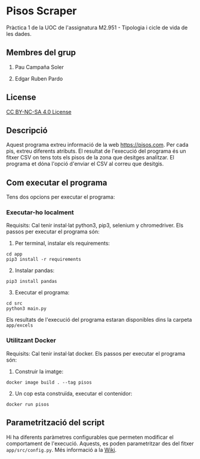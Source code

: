 # Pisos Scraper
Pràctica 1 de la UOC de l'assignatura M2.951 - Tipologia i cicle de vida de les dades.

## Membres del grup
1. Pau Campaña Soler

2. Edgar Ruben Pardo

## License

[CC BY-NC-SA 4.0 License](https://github.com/paucampana/pisosScrapper/blob/master/LICENSE)

## Descripció
Aquest programa extreu informació de la web https://pisos.com. Per cada pis, extreu diferents atributs. El resultat de l'execució del programa és un fitxer CSV on tens tots els pisos de la zona que desitges analitzar. El programa et dóna l'opció d'enviar el CSV al correu que desitgis.

## Com executar el programa
Tens dos opcions per executar el programa: 
### Executar-ho localment
Requisits: Cal tenir instal·lat python3, pip3, selenium y chromedriver.
Els passos per executar el programa són:
1. Per terminal, instalar els requirements: 
```
cd app
pip3 install -r requirements
```
2. Instalar pandas:
```
pip3 install pandas
```
3. Executar el programa:
```
cd src
python3 main.py
```

Els resultats de l'execució del programa estaran disponibles dins la carpeta `app/excels`

### Utilitzant Docker
Requisits: Cal tenir instal·lat docker.
Els passos per executar el programa són:
1. Construir la imatge:
```
docker image build . --tag pisos
```
2. Un cop esta construïda, executar el contenidor:
```
docker run pisos
```

## Parametrització del script

Hi ha diferents paràmetres  configurables que permeten modificar el comportament de l'execució. Aquests, es poden parametritzar des del fitxer `app/src/config.py`. Més informació a la [Wiki](https://github.com/paucampana/pisosScrapper/wiki).
